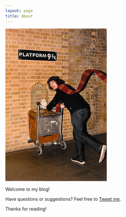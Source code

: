 ```yaml
---
layout: page
title: About
---
```



<img src="/public/pf934.png" class="container" />
<p class="message">
  Welcome to my blog!
</p>

Have questions or suggestions? Feel free to [Tweet me](https://twitter.com/canigetapickle).

Thanks for reading!
